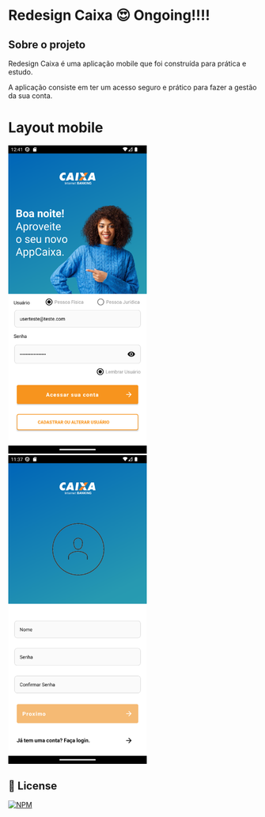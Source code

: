 # Redesign Caixa 😍  Ongoing!!!!

## Sobre o projeto
Redesign Caixa é uma aplicação mobile que foi construída para prática e estudo. 

A aplicação consiste em ter um acesso seguro e prático para fazer a gestão da sua conta.

# Layout mobile
<div aling="light">
<img src="https://github.com/JhonatanNeves/appCaixa/blob/master/app/src/main/res/drawable/login1.png" width="280px">
<img src="https://github.com/JhonatanNeves/appCaixa/blob/master/app/src/main/res/drawable/register_login.png" width="280px">
</div>

## 📜 License
[![NPM](https://img.shields.io/github/license/JhonatanNeves/appCaixa)](https://github.com/JhonatanNeves/appCaixa/blob/master/LICENCE)
